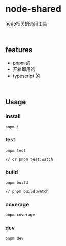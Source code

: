 # node-shared

node相关的通用工具

<br />

## features

- pnpm 的
- 开箱即用的
- typescript 的

<br />

## Usage

### install

```shell
pnpm i
```

### test

```shell
pnpm test

// or pnpm test:watch
```

### build

```shell
pnpm build

// pnpm build:watch
```

### coverage

```shell
pnpm coverage
```

### dev

```shell
pnpm dev
```
